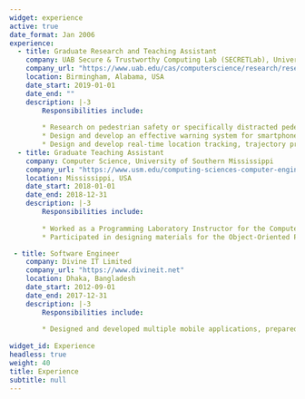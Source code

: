 ```yaml
---
widget: experience
active: true
date_format: Jan 2006
experience:
  - title: Graduate Research and Teaching Assistant
    company: UAB Secure & Trustworthy Computing Lab (SECRETLab), University of Alabama at Birmingham
    company_url: "https://www.uab.edu/cas/computerscience/research/research-labs/secretlab"
    location: Birmingham, Alabama, USA
    date_start: 2019-01-01
    date_end: ""
    description: |-3
        Responsibilities include:
        
        * Research on pedestrian safety or specifically distracted pedestrian safety. 
        * Design and develop an effective warning system for smartphone zombies. 
        * Design and develop real-time location tracking, trajectory prediction, and prevention of pedestrian/drivers and hazard zone.
  - title: Graduate Teaching Assistant
    company: Computer Science, University of Southern Mississippi
    company_url: "https://www.usm.edu/computing-sciences-computer-engineering/index.php"
    location: Mississippi, USA
    date_start: 2018-01-01
    date_end: 2018-12-31
    description: |-3
        Responsibilities include:
        
        * Worked as a Programming Laboratory Instructor for the Computer Science program.
        * Participated in designing materials for the Object-Oriented Programming course.

 - title: Software Engineer
    company: Divine IT Limited
    company_url: "https://www.divineit.net"
    location: Dhaka, Bangladesh
    date_start: 2012-09-01
    date_end: 2017-12-31
    description: |-3
        Responsibilities include:
        
        * Designed and developed multiple mobile applications, prepared project plans according to deadlines. 
    
widget_id: Experience
headless: true
weight: 40
title: Experience
subtitle: null
---
```

